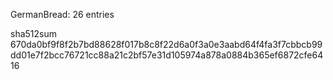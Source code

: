 GermanBread: 26 entries

sha512sum 670da0bf9f8f2b7bd88628f017b8c8f22d6a0f3a0e3aabd64f4fa3f7cbbcb99dd01e7f2bcc76721cc88a21c2bf57e31d105974a878a0884b365ef6872cfe6416